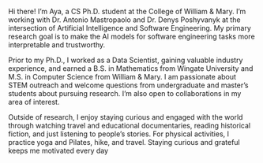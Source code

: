 Hi there! I’m Aya, a CS Ph.D. student at the College of William & Mary. I’m working with Dr. Antonio Mastropaolo and Dr. Denys Poshyvanyk at the intersection of Artificial Intelligence and Software Engineering. My primary research goal is to make the AI models for software engineering tasks more interpretable and trustworthy. 

Prior to my Ph.D., I worked as a Data Scientist, gaining valuable industry experience, and earned a B.S. in Mathematics from Wingate University and M.S. in Computer Science from William & Mary. I am passionate about STEM outreach and welcome questions from undergraduate and master’s students about pursuing research. I’m also open to collaborations in my area of interest.

Outside of research, I enjoy staying curious and engaged with the world through watching travel and educational documentaries, reading historical fiction, and just listening to people’s stories. For physical activities, I practice yoga and Pilates, hike, and travel. Staying curious and grateful keeps me motivated every day

<div style="display: grid; grid-template-columns: repeat(4, 1fr); gap: 15px; padding: 5px;">
    <a href="https://www.google.com"><i class="fa-solid fa-globe fa-2x"></i></a>
    <a href="https://www.linkedin.com/in/leyligarryyeva/"><i class="fa-brands fa-linkedin fa-2x"></i></a>
    <a href="https://x.com/"><i class="fa-brands fa-x-twitter fa-2x"></i></a>
    <a href="https://scholar.google.com/"><i class="fa-brands fa-google-scholar fa-2x"></i></a>
</div>